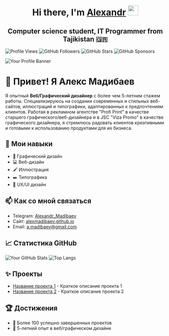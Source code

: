<h1 align="center">Hi there, I'm <a href="https://github.com/AlexMadibaev" target="_blank">Alexandr</a> 
<img src="https://github.com/blackcater/blackcater/raw/main/images/Hi.gif" height="32"/></h1>
<h2 align="center">Computer science student, IT Programmer from Tajikistan 🇬🇷</h2>

![Profile Views](https://komarev.com/ghpvc/?username=AlexMadibaev&color=blue)
![GitHub Followers](https://img.shields.io/github/followers/AlexMadibaev?label=Followers)
![GitHub Stars](https://img.shields.io/github/stars/AlexMadibaev?label=Stars)
![GitHub Sponsors](https://img.shields.io/github/sponsors/AlexMadibaev?label=Sponsors)

![Your Profile Banner](https://media.giphy.com/media/l3vR2ZpCZVWELHeO4/giphy.gif)

# 👋 Привет! Я Алекс Мадибаев

Я опытный **Веб/Графический дизайнер** с более чем 5-летним стажем работы. Специализируюсь на создании современных и стильных веб-сайтов, иллюстраций и типографики, адаптированных к предпочтениям клиентов. Работая в рекламном агентстве "Profi Print" в качестве старшего графического/веб-дизайнера и в JSC "Viza Promo" в качестве графического дизайнера, я стремлюсь радовать клиентов креативными и готовыми к использованию продуктами для их бизнеса.

## 🔧 Мои навыки

- 🎨 Графический дизайн
- 💻 Веб-дизайн
- 🖌️ Иллюстрация
- ✒️ Типографика
- 📱 UX/UI дизайн

## 📫 Как со мной связаться

- Telegram: [Alexandr_Madibaev](https://t.me/Alexandr_Madibaev)
- Сайт: [alexmadibaev.github.io](https://alexmadibaev.github.io/Madibaev_Alexandr.github.io/#)
- Email: [a.madibaev@gmail.com](mailto:a.madibaev@gmail.com)

## 📈 Статистика GitHub

![Your GitHub Stats](https://github-readme-stats.vercel.app/api?username=AlexMadibaev&show_icons=true&theme=radical)
![Top Langs](https://github-readme-stats.vercel.app/api/top-langs/?username=AlexMadibaev&layout=compact&theme=radical)

## ✨ Проекты

- [Название проекта 1](https://github.com/AlexMadibaev/project-1) - Краткое описание проекта 1
- [Название проекта 2](https://github.com/AlexMadibaev/project-2) - Краткое описание проекта 2

## 🏆 Достижения

- 🎉 Более 100 успешно завершенных проектов
- 🌟 5-летний опыт в веб/графическом дизайне


